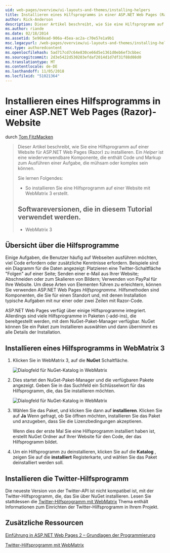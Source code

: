 ```yaml
---
uid: web-pages/overview/ui-layouts-and-themes/installing-helpers
title: Installieren eines Hilfsprogramms in einer ASP.NET Web Pages (Razor) Standort | Microsoft-Dokumentation
author: Rick-Anderson
description: Dieser Artikel beschreibt, wie Sie eine Hilfsprogramm auf einer Website für ASP.NET Web Pages (Razor) zu installieren. Ein Hilfsprogramm ist eine wiederverwendbare Komponente, die Code und Markup pro enthält...
ms.author: riande
ms.date: 02/18/2014
ms.assetid: 5e968ead-906a-45ea-ac2a-c70e57e1a9b1
msc.legacyurl: /web-pages/overview/ui-layouts-and-themes/installing-helpers
msc.type: authoredcontent
ms.openlocfilehash: 5ad717cd7c64e830ce66d5e1361d0eb6ef3cbbec
ms.sourcegitcommit: 2d3e5422d530203efdaf2014d1d7df31f88d08d0
ms.translationtype: MT
ms.contentlocale: de-DE
ms.lasthandoff: 11/05/2018
ms.locfileid: "51021364"
---
```

<a name="installing-a-helper-in-an-aspnet-web-pages-razor-site"></a>Installieren eines Hilfsprogramms in einer ASP.NET Web Pages (Razor)-Website
====================
durch [Tom FitzMacken](https://github.com/tfitzmac)

> Dieser Artikel beschreibt, wie Sie eine Hilfsprogramm auf einer Website für ASP.NET Web Pages (Razor) zu installieren. Ein *Helper* ist eine wiederverwendbare Komponente, die enthält Code und Markup zum Ausführen einer Aufgabe, die mühsam oder komplex sein können.
> 
> Sie lernen Folgendes:
> 
> - So installieren Sie eine Hilfsprogramm auf einer Website mit WebMatrix 3 erstellt.
>   
> 
> ## <a name="software-versions-used-in-the-tutorial"></a>Softwareversionen, die in diesem Tutorial verwendet werden.
> 
> 
> - WebMatrix 3


## <a name="overview-of-helpers"></a>Übersicht über die Hilfsprogramme

Einige Aufgaben, die Benutzer häufig auf Webseiten ausführen möchten, viel Code erfordern oder zusätzliche Kenntnisse erfordern. Beispiele sind ein Diagramm für die Daten angezeigt: Platzieren eine Twitter-Schaltfläche "Folgen" auf einer Seite; Senden einer e-Mail aus Ihrer Website; Abschneiden oder zum Skalieren von Bildern; Verwenden von PayPal für Ihre Website. Um diese Arten von Elementen führen zu erleichtern, können Sie verwenden ASP.NET Web Pages *Hilfsprogramme*. Hilfsmethoden sind Komponenten, die Sie für einen Standort und, mit denen Installation typische Aufgaben mit nur einer oder zwei Zeilen mit Razor-Code.

ASP.NET Web Pages verfügt über einige Hilfsprogramme integriert. Allerdings sind viele Hilfsprogramme in Paketen (-add-ins), die bereitgestellt werden, mit dem NuGet-Paket-Manager verfügbar. NuGet können Sie ein Paket zum Installieren auswählen und dann übernimmt es alle Details der Installation.

## <a name="installing-a-helper-in-webmatrix-3"></a>Installieren eines Hilfsprogramms in WebMatrix 3

1. Klicken Sie in WebMatrix 3, auf die **NuGet** Schaltfläche.

    ![Dialogfeld für NuGet-Katalog in WebMatrix](installing-helpers/_static/image1.png)
2. Dies startet den NuGet-Paket-Manager und die verfügbaren Pakete angezeigt. Geben Sie in das Suchfeld ein Schlüsselwort für das Hilfsprogramm, die, das Sie installieren möchten.

    ![Dialogfeld für NuGet-Katalog in WebMatrix](installing-helpers/_static/image2.png)
3. Wählen Sie das Paket, und klicken Sie dann auf **installieren**. Klicken Sie auf **Ja** Wenn gefragt, ob Sie öffnen möchten, installieren Sie das Paket und anzugeben, dass Sie die Lizenzbedingungen akzeptieren.

     Wenn dies der erste Mal Sie eine Hilfsprogramm installiert haben ist, erstellt NuGet Ordner auf Ihrer Website für den Code, der das Hilfsprogramm bildet.
4. Um ein Hilfsprogramm zu deinstallieren, klicken Sie auf die **Katalog** , zeigen Sie auf die **installiert** Registerkarte, und wählen Sie das Paket deinstalliert werden soll.

## <a name="installing-the-twitter-helper"></a>Installieren die Twitter-Hilfsprogramm

Die neueste Version von der Twitter-API ist nicht kompatibel ist, mit der Twitter-Hilfsprogramm, die, das Sie über NuGet installieren. Lesen Sie stattdessen die [Twitter-Hilfsprogramm mit WebMatrix](twitter-helper.md) Thema enthält Informationen zum Einrichten der Twitter-Hilfsprogramm in Ihrem Projekt.

<a id="Additional_Resources"></a>
## <a name="additional-resources"></a>Zusätzliche Ressourcen


[Einführung in ASP.NET Web Pages 2 – Grundlagen der Programmierung](../getting-started/introducing-razor-syntax-c.md)

[Twitter-Hilfsprogramm mit WebMatrix](twitter-helper.md)
